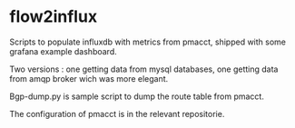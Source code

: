 # flow2influx

Scripts to populate influxdb with metrics from pmacct, shipped with some grafana example dashboard.

Two versions : one getting data from mysql databases, one getting data from amqp broker wich was more elegant.

Bgp-dump.py is sample script to dump the route table from pmacct.

The configuration of pmacct is in the relevant repositorie.
